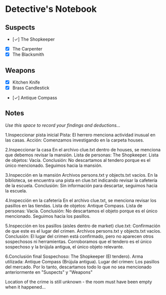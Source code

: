 # Detective's Notebook

## Suspects
- [✓] The Shopkeeper
- [x] The Carpenter
- [x] The Blacksmith

## Weapons
- [x] Kitchen Knife
- [x] Brass Candlestick
- [✓] Antique Compass

## Notes
*Use this space to record your findings and deductions...*

1.Inspeccionar pista inicial
Pista: El herrero menciona actividad inusual en las casas.
Acción: Comenzamos investigando en la carpeta houses.

2.Inspeccionar la casa
En el archivo clue.txt dentro de houses, se menciona que debemos revisar la mansión.
Lista de personas: The Shopkeeper.
Lista de objetos: Vacía.
Conclusión: No descartamos al tendero porque es el único mencionado. Seguimos hacia la mansión.

3.Inspección en la mansión
Archivos persons.txt y objects.txt vacíos.
En la biblioteca, se encuentra una pista en clue.txt indicando revisar la cafetería de la escuela.
Conclusión: Sin información para descartar, seguimos hacia la escuela.

4.Inspección en la cafetería
En el archivo clue.txt, se menciona revisar los pasillos en las tiendas.
Lista de objetos: Antique Compass.
Lista de personas: Vacía.
Conclusión: No descartamos el objeto porque es el único mencionado. Seguimos hacia los pasillos.

5.Inspección en los pasillos (aisles dentro de market)
clue.txt: Confirmación de que este es el lugar del crimen.
Archivos persons.txt y objects.txt vacíos.
Conclusión: El lugar del crimen está confirmado, pero no aparecen otros sospechosos ni herramientas. Corroboramos que el tendero es el único sospechoso y la brújula antigua, el único objeto relevante.

6.Conclusión final
Sospechoso: The Shopkeeper (El tendero).
Arma utilizada: Antique Compass (Brújula antigua).
Lugar del crimen: Los pasillos del mercado.
Por lo tanto, descartamos todo lo que no sea mencionado anteriormente en "Suspects" y "Weapons"

Location of the crime is still unknown - the room must have been empty when it happened...
